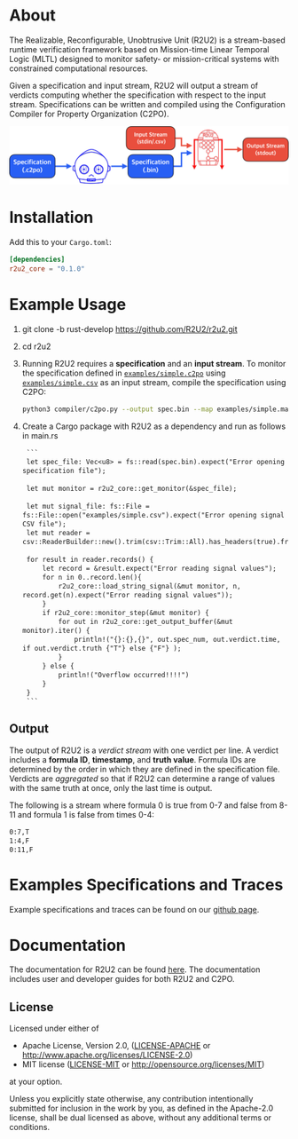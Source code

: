 # About

The Realizable, Reconfigurable, Unobtrusive Unit (R2U2) is a stream-based runtime verification
framework based on Mission-time Linear Temporal Logic (MLTL) designed to monitor safety- or
mission-critical systems with constrained computational resources.

Given a specification and input stream, R2U2 will output a stream of verdicts computing whether the
specification with respect to the input stream. Specifications can be written and compiled using the
Configuration Compiler for Property Organization (C2PO).

![R2U2 workflow](r2u2-flow.png)

# Installation

Add this to your `Cargo.toml`:

```toml
[dependencies]
r2u2_core = "0.1.0"
```

# Example Usage

1. git clone -b rust-develop https://github.com/R2U2/r2u2.git
2. cd r2u2
3. Running R2U2 requires a **specification** and an **input stream**. To monitor the specification
defined in [`examples/simple.c2po`](https://github.com/R2U2/r2u2/blob/rust-develop/examples/simple.c2po) using
[`examples/simple.csv`](https://github.com/R2U2/r2u2/blob/rust-develop/examples/simple.csv) as an input stream, compile the specification using C2PO:

    ```bash
    python3 compiler/c2po.py --output spec.bin --map examples/simple.map examples/simple.c2po 
    ```
4. Create a Cargo package with R2U2 as a dependency and run as follows in main.rs

        ```
        let spec_file: Vec<u8> = fs::read(spec.bin).expect("Error opening specification file");

        let mut monitor = r2u2_core::get_monitor(&spec_file);

        let mut signal_file: fs::File = fs::File::open("examples/simple.csv").expect("Error opening signal CSV file");
        let mut reader = csv::ReaderBuilder::new().trim(csv::Trim::All).has_headers(true).from_reader(signal_file);

        for result in reader.records() {
            let record = &result.expect("Error reading signal values");
            for n in 0..record.len(){
                r2u2_core::load_string_signal(&mut monitor, n, record.get(n).expect("Error reading signal values"));
            }
            if r2u2_core::monitor_step(&mut monitor) {
                for out in r2u2_core::get_output_buffer(&mut monitor).iter() {
                    println!("{}:{},{}", out.spec_num, out.verdict.time, if out.verdict.truth {"T"} else {"F"} );
                }
            } else {
                println!("Overflow occurred!!!!")
            }
        }
        ```

## Output

The output of R2U2 is a *verdict stream* with one verdict per line. A verdict includes a **formula
ID**, **timestamp**, and **truth value**. Formula IDs are determined by the order in which they are
defined in the specification file.  Verdicts are *aggregated* so that if R2U2 can determine a range
of values with the same truth at once, only the last time is output.

The following is a stream where formula 0 is true from 0-7 and false from 8-11 and formula 1 is
false from times 0-4:

```
0:7,T
1:4,F
0:11,F
```

# Examples Specifications and Traces

Example specifications and traces can be found on our [github page](https://github.com/R2U2/r2u2/tree/rust-develop).

# Documentation

The documentation for R2U2 can be found [here](https://r2u2.github.io/r2u2/). The documentation includes user and developer guides for both R2U2 and C2PO.

## License

Licensed under either of

* Apache License, Version 2.0, ([LICENSE-APACHE](LICENSE-APACHE) or http://www.apache.org/licenses/LICENSE-2.0)
* MIT license ([LICENSE-MIT](LICENSE-MIT) or http://opensource.org/licenses/MIT)

at your option.

Unless you explicitly state otherwise, any contribution intentionally submitted for inclusion in the
work by you, as defined in the Apache-2.0 license, shall be dual licensed as above, without any
additional terms or conditions.